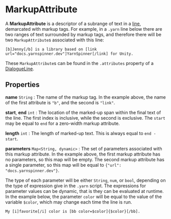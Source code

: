 # MarkupAttribute

A **MarkupAttribute** is a descriptor of a subrange of text in a [line], demarcated with markup
tags. For example, in a `.yarn` line below there are two ranges of text surrounded by markup tags,
and therefore there will be two `MarkupAttribute`s associated with this line:

```yarn
[b]Jenny[/b] is a library based on [link url="docs.yarnspinner.dev"]YarnSpinner[/link] for Unity.
```

These `MarkupAttribute`s can be found in the `.attributes` property of a [DialogueLine][line].

## Properties

**name** `String`
: The name of the markup tag. In the example above, the name of the first attribute is `"b"`, and
  the second is `"link"`.

**start**, **end** `int`
: The location of the marked-up span within the final text of the line. The first index is
  inclusive, while the second is exclusive. The `start` may be equal to `end` for a zero-width
  markup attribute.

**length** `int`
: The length of marked-up text. This is always equal to `end - start`.

**parameters** `Map<String, dynamic>`
: The set of parameters associated with this markup attribute. In the example above, the first
  markup attribute has no parameters, so this map will be empty. The second markup attribute has a
  single parameter, so this map will be equal to `{"url": "docs.yarnspinner.dev"}`.

  The type of each parameter will be either `String`, `num`, or `bool`, depending on the type of
  expression give in the `.yarn` script. The expressions for parameter values can be dynamic, that
  is they can be evaluated at runtime. In the example below, the parameter `color` will be equal to
  the value of the variable `$color`, which may change each time the line is run.

  ```yarn
  My [i]favorite[/i] color is [bb color=$color]{$color}[/bb].
  ```

[line]: dialogue_line.md
